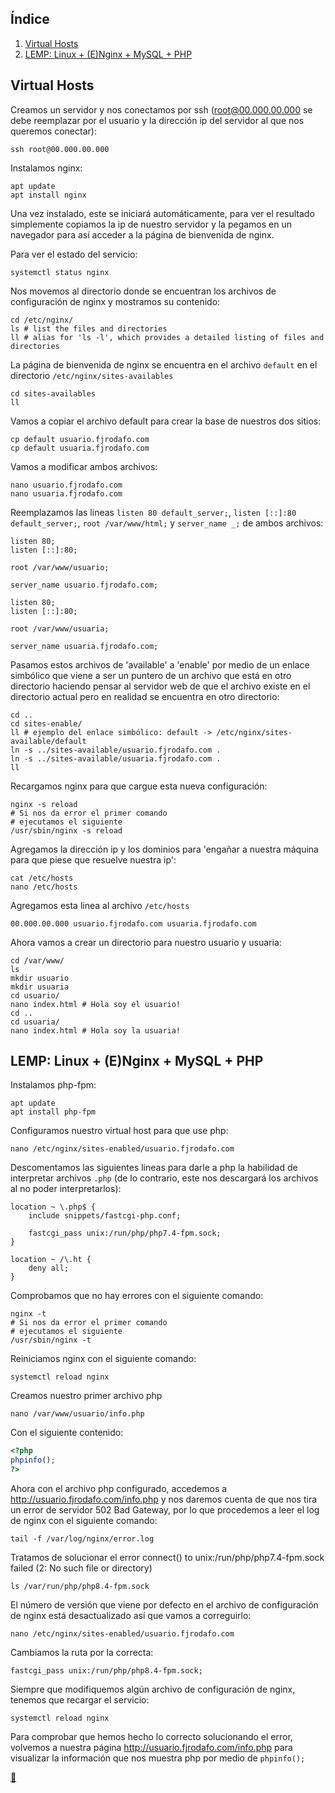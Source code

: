 ## Índice

1. [Virtual Hosts](#virtual-hosts)
2. [LEMP: Linux + (E)Nginx + MySQL + PHP](#lemp-linux--enginx--mysql--php)

## Virtual Hosts

Creamos un servidor y nos conectamos por ssh (root@00.000.00.000 se debe reemplazar por el usuario y la dirección ip del servidor al que nos queremos conectar):

```shell
ssh root@00.000.00.000
```

Instalamos nginx:

```shell
apt update
apt install nginx
```

Una vez instalado, este se iniciará automáticamente, para ver el resultado simplemente copiamos la ip de nuestro servidor y la pegamos en un navegador para así acceder a la página de bienvenida de nginx.

Para ver el estado del servicio:

```shell
systemctl status nginx
```

Nos movemos al directorio donde se encuentran los archivos de configuración de nginx y mostramos su contenido:

```shell
cd /etc/nginx/
ls # list the files and directories
ll # alias for 'ls -l', which provides a detailed listing of files and directories
```

La página de bienvenida de nginx se encuentra en el archivo `default` en el directorio `/etc/nginx/sites-availables`

```shell
cd sites-availables
ll
```

Vamos a copiar el archivo default para crear la base de nuestros dos sitios:

```shell
cp default usuario.fjrodafo.com
cp default usuaria.fjrodafo.com
```

Vamos a modificar ambos archivos:

```shell
nano usuario.fjrodafo.com
nano usuaria.fjrodafo.com
```

Reemplazamos las lineas `listen 80 default_server;`, `listen [::]:80 default_server;`, `root /var/www/html;` y `server_name _;` de ambos archivos:

```
listen 80;
listen [::]:80;

root /var/www/usuario;

server_name usuario.fjrodafo.com;
```

```
listen 80;
listen [::]:80;

root /var/www/usuaria;

server_name usuaria.fjrodafo.com;
```

Pasamos estos archivos de 'available' a 'enable' por medio de un enlace simbólico que viene a ser un puntero de un archivo que está en otro directorio haciendo pensar al servidor web de que el archivo existe en el directorio actual pero en realidad se encuentra en otro directorio:

```shell
cd ..
cd sites-enable/
ll # ejemplo del enlace simbólico: default -> /etc/nginx/sites-available/default
ln -s ../sites-available/usuario.fjrodafo.com .
ln -s ../sites-available/usuaria.fjrodafo.com .
ll
```

Recargamos nginx para que cargue esta nueva configuración:

```shell
nginx -s reload
# Si nos da error el primer comando
# ejecutamos el siguiente
/usr/sbin/nginx -s reload
```

Agregamos la dirección ip y los dominios para 'engañar a nuestra máquina para que piese que resuelve nuestra ip':

```
cat /etc/hosts
nano /etc/hosts
```

Agregamos esta linea al archivo `/etc/hosts`

```
00.000.00.000 usuario.fjrodafo.com usuaria.fjrodafo.com
```

Ahora vamos a crear un directorio para nuestro usuario y usuaria:

```shell
cd /var/www/
ls
mkdir usuario
mkdir usuaria
cd usuario/
nano index.html # Hola soy el usuario!
cd ..
cd usuaria/
nano index.html # Hola soy la usuaria!
```

## LEMP: Linux + (E)Nginx + MySQL + PHP

Instalamos php-fpm:

```shell
apt update
apt install php-fpm
```

Configuramos nuestro virtual host para que use php:

```shell
nano /etc/nginx/sites-enabled/usuario.fjrodafo.com
```

Descomentamos las siguientes lineas para darle a php la habilidad de interpretar archivos `.php` (de lo contrario, este nos descargará los archivos al no poder interpretarlos):

```usuario.fjrodafo.com
location ~ \.php$ {
    include snippets/fastcgi-php.conf;

    fastcgi_pass unix:/run/php/php7.4-fpm.sock;
}

location ~ /\.ht {
    deny all;
}
```

Comprobamos que no hay errores con el siguiente comando:

```shell
nginx -t
# Si nos da error el primer comando
# ejecutamos el siguiente
/usr/sbin/nginx -t
```

Reiniciamos nginx con el siguiente comando:

```shell
systemctl reload nginx
```

Creamos nuestro primer archivo php

```shell
nano /var/www/usuario/info.php
```

Con el siguiente contenido:

```php
<?php
phpinfo();
?>
```

Ahora con el archivo php configurado, accedemos a http://usuario.fjrodafo.com/info.php y nos daremos cuenta de que nos tira un error de servidor 502 Bad Gateway, por lo que procedemos a leer el log de nginx con el siguiente comando:

```shell
tail -f /var/log/nginx/error.log
```

Tratamos de solucionar el error connect() to unix:/run/php/php7.4-fpm.sock failed (2: No such file or directory)

```shell
ls /var/run/php/php8.4-fpm.sock
```

El número de versión que viene por defecto en el archivo de configuración de nginx está desactualizado así que vamos a correguirlo:

```shell
nano /etc/nginx/sites-enabled/usuario.fjrodafo.com
```

Cambiamos la ruta por la correcta:

```usuario.fjrodafo.com
fastcgi_pass unix:/run/php/php8.4-fpm.sock;
```

Siempre que modifiquemos algún archivo de configuración de nginx, tenemos que recargar el servicio:

```shell
systemctl reload nginx
```

Para comprobar que hemos hecho lo correcto solucionando el error, volvemos a nuestra página http://usuario.fjrodafo.com/info.php para visualizar la información que nos muestra php por medio de `phpinfo();`

<link rel="stylesheet" href="./../../../README.css">
<a class="scrollup" href="#top">&#x1F53C</a>
